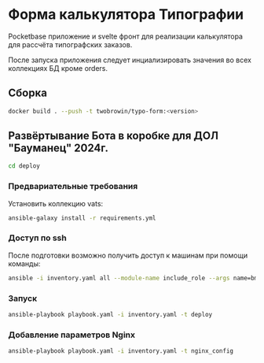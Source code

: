 # Форма калькулятора Типографии

Pocketbase приложение и svelte фронт для реализации калькулятора для рассчёта типографских заказов.

После запуска приложения следует инциализировать значения во всех коллекциях БД кроме orders.

## Сборка

```bash
docker build . --push -t twobrowin/typo-form:<version>
```

## Развёртывание Бота в коробке для ДОЛ "Бауманец" 2024г.

```bash
cd deploy
```

### Предвариательные требования

Установить коллекцию vats:
```bash
ansible-galaxy install -r requirements.yml
```

### Доступ по ssh

После подготовки возможно получить доступ к машинам при помощи команды:
```bash
ansible -i inventory.yaml all --module-name include_role --args name=bmstu.vats.ssh_connection
```

### Запуск

```bash
ansible-playbook playbook.yaml -i inventory.yaml -t deploy
```

### Добавление параметров Nginx

```bash
ansible-playbook playbook.yaml -i inventory.yaml -t nginx_config
```